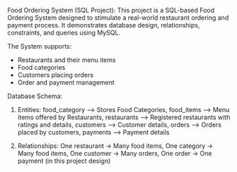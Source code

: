 Food Ordering System (SQL Project):
    This project is a SQL-based Food Ordering System designed to stimulate a real-world restaurant ordering and payment process.
    It demonstrates database design, relationships, constraints, and queries using MySQL.

The System supports:
* Restaurants and their menu items
* Food categories
* Customers placing orders
* Order and payment management

Database Schema:
1. Entities:
        food_category --> Stores Food Categories, 
        food_items --> Menu items offered by Restaurants, 
        restaurants --> Registered restaurants with ratings and details, 
        customers --> Customer details, 
        orders --> Orders placed by customers, 
        payments --> Payment details
   
2. Relationships:
      One restaurant → Many food items, 
      One category → Many food items, 
      One customer → Many orders, 
      One order → One payment (in this project design)
